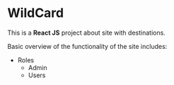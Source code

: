 # WildCard
This is a **React JS** project about site with destinations.

Basic overview of the functionality of the site includes:
* Roles
  * Admin
  * Users
